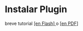 
# Instalar Plugin

breve tutorial [[en Flash] ](http://aularagon.catedu.es/materialesaularagon2013/LegoWedo/Videos/Lego-wedo.htm)o [[en PDF](http://aularagon.catedu.es/materialesaularagon2013/LegoWedo/Videos/Lego-wedo.pdf)]

